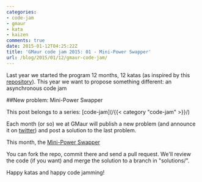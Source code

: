 ```yaml
---
categories:
- code-jam
- gmaur
- kata
- kaizen
comments: true
date: 2015-01-12T04:25:22Z
title: 'GMaur code jam 2015: 01 - Mini-Power Swapper'
url: /blog/2015/01/12/gmaur-code-jam/
---
```


Last year we started the program 12 months, 12 katas (as inspired by this [repository](https://github.com/12meses12katas)). This year we want to propose something different: an asynchronous code jam

##New problem: Mini-Power Swapper

This post belongs to a series: [code-jam](/{{< category "code-jam" >}}/)

Each month (or so) we at GMaur will publish a new problem (and announce it on [twitter](https://twitter.com/gmaurcom)) and post a solution to the last problem.

This month, the [Mini-Power Swapper](https://github.com/GMaur/code-jam-2015/tree/master/problem-01)

You can fork the repo, commit there and send a pull request. We'll review the code (if you want) and merge the solution to a branch in "solutions/".

Happy katas and happy code jamming!
